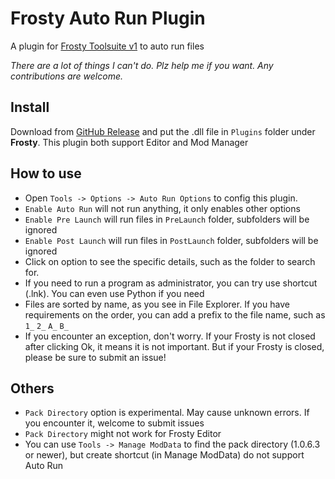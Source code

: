 # Frosty Auto Run Plugin
A plugin for [Frosty Toolsuite v1](https://github.com/CadeEvs/FrostyToolsuite) to auto run files

*There are a lot of things I can't do. Plz help me if you want. Any contributions are welcome.*

## Install
Download from [GitHub Release](https://github.com/shoushou1106/FrostyAutoRunPlugin/releases) and put the .dll file in `Plugins` folder under **Frosty**. This plugin both support Editor and Mod Manager

## How to use
- Open `Tools -> Options -> Auto Run Options` to config this plugin.
- `Enable Auto Run` will not run anything, it only enables other options
- `Enable Pre Launch` will run files in `PreLaunch` folder, subfolders will be ignored
- `Enable Post Launch` will run files in `PostLaunch` folder, subfolders will be ignored
- Click on option to see the specific details, such as the folder to search for.
- If you need to run a program as administrator, you can try use shortcut (.lnk). You can even use Python if you need
- Files are sorted by name, as you see in File Explorer. If you have requirements on the order, you can add a prefix to the file name, such as `1_` `2_` `A_` `B_`
- If you encounter an exception, don't worry. If your Frosty is not closed after clicking Ok, it means it is not important. But if your Frosty is closed, please be sure to submit an issue!

## Others
- `Pack Directory` option is experimental. May cause unknown errors. If you encounter it, welcome to submit issues
- `Pack Directory` might not work for Frosty Editor
- You can use `Tools -> Manage ModData` to find the pack directory (1.0.6.3 or newer), but create shortcut (in Manage ModData) do not support Auto Run
